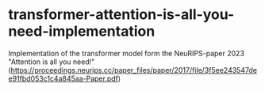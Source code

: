 # transformer-attention-is-all-you-need-implementation
Implementation of the transformer model form the NeuRIPS-paper 2023 "Attention is all you need!" (https://proceedings.neurips.cc/paper_files/paper/2017/file/3f5ee243547dee91fbd053c1c4a845aa-Paper.pdf)
